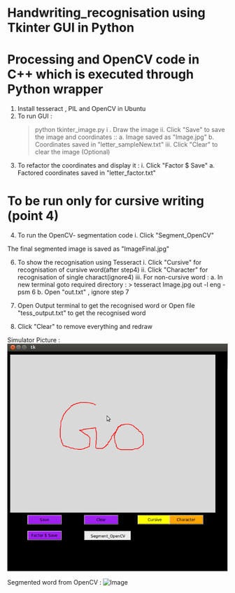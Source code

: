 # Handwriting_recognisation using Tkinter GUI in Python 
# Processing and OpenCV code in C++ which is executed through Python wrapper 

1. Install tesseract , PIL and OpenCV in Ubuntu
2. To run GUI :
   > python tkinter_image.py
    i .  Draw the image 
    ii.  Click "Save" to save the image and coordinates ::
          a. Image saved as "Image.jpg" 
          b. Coordinates saved in "letter_sampleNew.txt"
    iii.  Click "Clear" to clear the image (Optional)
3. To refactor the coordinates and display it :
   i. Click "Factor $ Save"
          a. Factored coordinates saved in "letter_factor.txt"

# To be run only for cursive writing (point 4)
4. To run the OpenCV- segmentation code 
   i. Click "Segment_OpenCV"  

The final segmented image is saved as "ImageFinal.jpg"

6. To show the recognisation using Tesseract 
   i.  Click "Cursive" for recognisation of cursive word(after step4)
   ii. Click "Character" for recognisation of single charact(ignore4)
   iii. For non-cursive word :
       a. In new terminal goto required directory :
          > tesseract Image.jpg out -l eng -psm 6
       b. Open "out.txt" , ignore step 7 
  
7. Open Output terminal to get the recognised word 
              or
   Open file "tess_output.txt" to get the recognised word 

8. Click "Clear" to remove everything and redraw

Simulator Picture :
![Simulator](https://raw.githubusercontent.com/abhinavcoder/handwriting_recognisation/master/README_PICS/Tkinter.png)

Segmented word from OpenCV :
![Image](https://github.com/abhinavcoder/handwriting_recognisation/tree/master/README_PICS/segmented.png)
